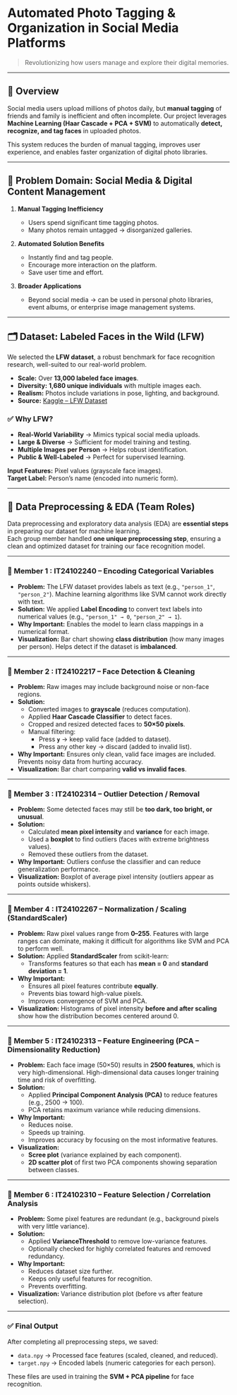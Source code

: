 # Automated Photo Tagging & Organization in Social Media Platforms  

> Revolutionizing how users manage and explore their digital memories.  

---

## 📌 Overview  

Social media users upload millions of photos daily, but **manual tagging** of friends and family is inefficient and often incomplete. Our project leverages **Machine Learning (Haar Cascade + PCA + SVM)** to automatically **detect, recognize, and tag faces** in uploaded photos.  

This system reduces the burden of manual tagging, improves user experience, and enables faster organization of digital photo libraries.  

---

## 🎯 Problem Domain: Social Media & Digital Content Management  

1. **Manual Tagging Inefficiency**  
   - Users spend significant time tagging photos.  
   - Many photos remain untagged → disorganized galleries.  

2. **Automated Solution Benefits**  
   - Instantly find and tag people.  
   - Encourage more interaction on the platform.  
   - Save user time and effort.  

3. **Broader Applications**  
   - Beyond social media → can be used in personal photo libraries, event albums, or enterprise image management systems.  

---

## 🗂️ Dataset: Labeled Faces in the Wild (LFW)  

We selected the **LFW dataset**, a robust benchmark for face recognition research, well-suited to our real-world problem.  

- **Scale:** Over **13,000 labeled face images**.  
- **Diversity:** **1,680 unique individuals** with multiple images each.  
- **Realism:** Photos include variations in pose, lighting, and background.  
- **Source:** [Kaggle – LFW Dataset](https://www.kaggle.com/datasets/jessicali9530/lfw-dataset)  

### ✅ Why LFW?  

- **Real-World Variability** → Mimics typical social media uploads.  
- **Large & Diverse** → Sufficient for model training and testing.  
- **Multiple Images per Person** → Helps robust identification.  
- **Public & Well-Labeled** → Perfect for supervised learning.  

**Input Features:** Pixel values (grayscale face images).  
**Target Label:** Person’s name (encoded into numeric form).  

---

## 🔎 Data Preprocessing & EDA (Team Roles)

Data preprocessing and exploratory data analysis (EDA) are **essential steps** in preparing our dataset for machine learning.  
Each group member handled **one unique preprocessing step**, ensuring a clean and optimized dataset for training our face recognition model.  

---

### 👤 Member 1 : IT24102240 – Encoding Categorical Variables
- **Problem:** The LFW dataset provides labels as text (e.g., `"person_1"`, `"person_2"`). Machine learning algorithms like SVM cannot work directly with text.  
- **Solution:** We applied **Label Encoding** to convert text labels into numerical values (e.g., `"person_1" → 0`, `"person_2" → 1`).  
- **Why Important:** Enables the model to learn class mappings in a numerical format.  
- **Visualization:** Bar chart showing **class distribution** (how many images per person). Helps detect if the dataset is **imbalanced**.

---

### 👤 Member 2 : IT24102217 – Face Detection & Cleaning
- **Problem:** Raw images may include background noise or non-face regions.  
- **Solution:**  
  - Converted images to **grayscale** (reduces computation).  
  - Applied **Haar Cascade Classifier** to detect faces.  
  - Cropped and resized detected faces to **50×50 pixels**.  
  - Manual filtering:  
    - Press **`y`** → keep valid face (added to dataset).  
    - Press any other key → discard (added to invalid list).  
- **Why Important:** Ensures only clean, valid face images are included. Prevents noisy data from hurting accuracy.  
- **Visualization:** Bar chart comparing **valid vs invalid faces**.  

---

### 👤 Member 3 : IT24102314 – Outlier Detection / Removal
- **Problem:** Some detected faces may still be **too dark, too bright, or unusual**.  
- **Solution:**  
  - Calculated **mean pixel intensity** and **variance** for each image.  
  - Used a **boxplot** to find outliers (faces with extreme brightness values).  
  - Removed these outliers from the dataset.  
- **Why Important:** Outliers confuse the classifier and can reduce generalization performance.  
- **Visualization:** Boxplot of average pixel intensity (outliers appear as points outside whiskers).  

---

### 👤 Member 4 : IT24102267 – Normalization / Scaling (StandardScaler)
- **Problem:** Raw pixel values range from **0–255**. Features with large ranges can dominate, making it difficult for algorithms like SVM and PCA to perform well.  
- **Solution:** Applied **StandardScaler** from scikit-learn:  
  - Transforms features so that each has **mean = 0** and **standard deviation = 1**.  
- **Why Important:**  
  - Ensures all pixel features contribute **equally**.  
  - Prevents bias toward high-value pixels.  
  - Improves convergence of SVM and PCA.  
- **Visualization:** Histograms of pixel intensity **before and after scaling** show how the distribution becomes centered around 0.  

---

### 👤 Member 5 : IT24102313 –  Feature Engineering (PCA – Dimensionality Reduction)
- **Problem:** Each face image (50×50) results in **2500 features**, which is very high-dimensional. High-dimensional data causes longer training time and risk of overfitting.  
- **Solution:**  
  - Applied **Principal Component Analysis (PCA)** to reduce features (e.g., 2500 → 100).  
  - PCA retains maximum variance while reducing dimensions.  
- **Why Important:**  
  - Reduces noise.  
  - Speeds up training.  
  - Improves accuracy by focusing on the most informative features.  
- **Visualization:**  
  - **Scree plot** (variance explained by each component).  
  - **2D scatter plot** of first two PCA components showing separation between classes.  

---

### 👤 Member 6 : IT24102310 – Feature Selection / Correlation Analysis
- **Problem:** Some pixel features are redundant (e.g., background pixels with very little variance).  
- **Solution:**  
  - Applied **VarianceThreshold** to remove low-variance features.  
  - Optionally checked for highly correlated features and removed redundancy.  
- **Why Important:**  
  - Reduces dataset size further.  
  - Keeps only useful features for recognition.  
  - Prevents overfitting.  
- **Visualization:** Variance distribution plot (before vs after feature selection).  

---

### ✅ Final Output
After completing all preprocessing steps, we saved:  
- `data.npy` → Processed face features (scaled, cleaned, and reduced).  
- `target.npy` → Encoded labels (numeric categories for each person).  

These files are used in training the **SVM + PCA pipeline** for face recognition.

